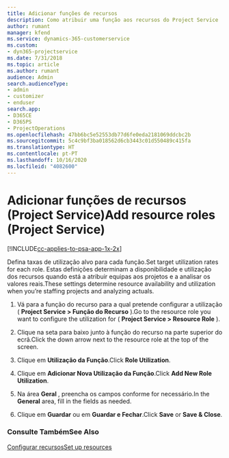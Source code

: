 ```yaml
---
title: Adicionar funções de recursos
description: Como atribuir uma função aos recursos do Project Service
author: rumant
manager: kfend
ms.service: dynamics-365-customerservice
ms.custom:
- dyn365-projectservice
ms.date: 7/31/2018
ms.topic: article
ms.author: rumant
audience: Admin
search.audienceType:
- admin
- customizer
- enduser
search.app:
- D365CE
- D365PS
- ProjectOperations
ms.openlocfilehash: 47bb6bc5e52553db77d6fe0eda2181069ddcbc2b
ms.sourcegitcommit: 5c4c9bf3ba018562d6cb3443c01d550489c415fa
ms.translationtype: HT
ms.contentlocale: pt-PT
ms.lasthandoff: 10/16/2020
ms.locfileid: "4082600"
---
```

# <a name="add-resource-roles-project-service"></a><span data-ttu-id="7d5e9-103">Adicionar funções de recursos (Project Service)</span><span class="sxs-lookup"><span data-stu-id="7d5e9-103">Add resource roles (Project Service)</span></span>

[!INCLUDE[cc-applies-to-psa-app-1x-2x](../includes/cc-applies-to-psa-app-1x-2x.md)]

<span data-ttu-id="7d5e9-104">Defina taxas de utilização alvo para cada função.</span><span class="sxs-lookup"><span data-stu-id="7d5e9-104">Set target utilization rates for each role.</span></span> <span data-ttu-id="7d5e9-105">Estas definições determinam a disponibilidade e utilização dos recursos quando está a atribuir equipas aos projetos e a analisar os valores reais.</span><span class="sxs-lookup"><span data-stu-id="7d5e9-105">These settings determine resource availability and utilization when you’re staffing projects and analyzing actuals.</span></span>  
  
1.  <span data-ttu-id="7d5e9-106">Vá para a função do recurso para a qual pretende configurar a utilização ( **Project Service > Função do Recurso** ).</span><span class="sxs-lookup"><span data-stu-id="7d5e9-106">Go to the resource role you want to configure the utilization for ( **Project Service > Resource Role** ).</span></span>  
  
2.  <span data-ttu-id="7d5e9-107">Clique na seta para baixo junto à função do recurso na parte superior do ecrã.</span><span class="sxs-lookup"><span data-stu-id="7d5e9-107">Click the down arrow next to the resource role at the top of the screen.</span></span>  
  
3.  <span data-ttu-id="7d5e9-108">Clique em **Utilização da Função**.</span><span class="sxs-lookup"><span data-stu-id="7d5e9-108">Click **Role Utilization**.</span></span>  
  
4.  <span data-ttu-id="7d5e9-109">Clique em **Adicionar Nova Utilização da Função**.</span><span class="sxs-lookup"><span data-stu-id="7d5e9-109">Click **Add New Role Utilization**.</span></span>  
  
5.  <span data-ttu-id="7d5e9-110">Na área **Geral** , preencha os campos conforme for necessário.</span><span class="sxs-lookup"><span data-stu-id="7d5e9-110">In the **General** area, fill in the fields as needed.</span></span>  
  
6.  <span data-ttu-id="7d5e9-111">Clique em **Guardar** ou em **Guardar e Fechar**.</span><span class="sxs-lookup"><span data-stu-id="7d5e9-111">Click **Save** or **Save & Close**.</span></span>  
  
### <a name="see-also"></a><span data-ttu-id="7d5e9-112">Consulte Também</span><span class="sxs-lookup"><span data-stu-id="7d5e9-112">See Also</span></span>  
 [<span data-ttu-id="7d5e9-113">Configurar recursos</span><span class="sxs-lookup"><span data-stu-id="7d5e9-113">Set up resources</span></span>](../psa/set-up-resources.md)
